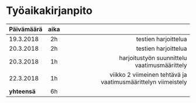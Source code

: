 # Työaikakirjanpito

| Päivämäärä | aika | |
| --------- |:----:| -----:|
| 19.3.2018 | 2h | testien harjoittelua |
| 20.3.2018 | 2h | testien harjoittelua |
| 20.3.2018 | 1h | harjoitustyön suunnittelu vaatimusmäärittely|
| 22.3.2018| 1h| viikko 2 viimeinen tehtävä ja vaatimusmäärittelyn viimeistely |
| **yhteensä** | 6h |
